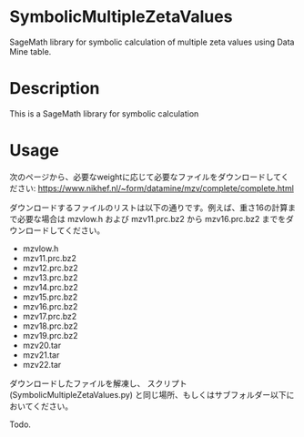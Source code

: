 # SymbolicMultipleZetaValues
SageMath library for symbolic calculation of multiple zeta values using Data Mine table.

# Description
This is a SageMath library for symbolic calculation

# Usage

次のページから、必要なweightに応じて必要なファイルをダウンロードしてください:
https://www.nikhef.nl/~form/datamine/mzv/complete/complete.html

ダウンロードするファイルのリストは以下の通りです。例えば、重さ16の計算まで必要な場合は mzvlow.h および mzv11.prc.bz2 から mzv16.prc.bz2 までをダウンロードしてください。

- mzvlow.h
- mzv11.prc.bz2
- mzv12.prc.bz2
- mzv13.prc.bz2
- mzv14.prc.bz2
- mzv15.prc.bz2
- mzv16.prc.bz2
- mzv17.prc.bz2
- mzv18.prc.bz2
- mzv19.prc.bz2
- mzv20.tar
- mzv21.tar
- mzv22.tar

ダウンロードしたファイルを解凍し、 スクリプト (SymbolicMultipleZetaValues.py) と同じ場所、もしくはサブフォルダー以下においてください。

Todo.
